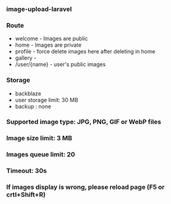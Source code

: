 ### image-upload-laravel
### Route
- welcome - Images are public 
- home - Images are private
- profile - force delete images here after deleting in home 
- gallery - 
- /user/{name} - user's public images
### Storage
- backblaze
- user storage limit: 30 MB
- backup : none
### Supported image type: JPG, PNG, GIF or WebP files
### Image size limit: 3 MB
### Images queue limit: 20
### Timeout: 30s
### If images display is wrong, please reload page (F5 or crtl+Shift+R)
